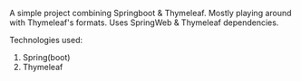A simple project combining Springboot & Thymeleaf. Mostly playing around with Thymeleaf's formats.
Uses SpringWeb & Thymeleaf dependencies.

Technologies used:
1. Spring(boot)
2. Thymeleaf

